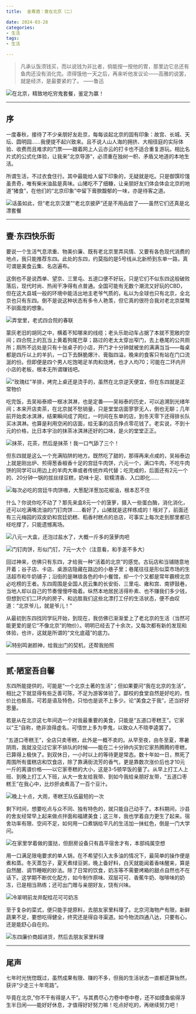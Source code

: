```yaml
---
title:  金尊酒：食在北京（二）

date: 2024-03-28
categories:
- 生活
tags:
- 生活

--- 
```






> 凡承认饭须钱买，而以说钱为非比者，倘能按一按他的胃，那里边它总还有鱼肉还没有消化完。须得饿他一天之后，再来听他发议论——高雅的说罢，就是经济，是最要紧的了。    ——鲁迅
> 

![在北京，精致地吃穷鬼套餐，鉴定为赢！](https://raw.githubusercontent.com/DF-Master/yidapicbed/main/2024/202403/202403BJFOOD/202403BJFOOD00.jpg)



---

<!--more-->


## 序

一度春秋，接待了不少亲朋好友赴京，每每谈起北京的固有印象：故宫、长城、天坛、圆明园……我便提不起兴致来。且不说人山人海的拥挤、大相径庭的实际体验、收费而且难求的门票——跟着网上人云亦云的打卡也不适合重复游玩。相比名片式的公式化体验，让我来”北京导游“，必须重在独树一帜、矛盾又地道的本地生活。

所谓生活，不过衣食住行。其中最能给人留下印象的，无疑就是吃。只是御馔珍馐虽贵奇，唯有柴米油盐是真味。山猪吃不了细糠，让亲朋好友们体会体会北京的地道“猪食”，在他们的“北京印象”中留下膏腴馥郁的一味，亦是待客之道。

![话虽如此，但“老北京汉堡”“老北京披萨”还是不用品尝了——虽然它们还真是北漂套餐](https://raw.githubusercontent.com/DF-Master/yidapicbed/main/2024/202403/202403BJFOOD/202403BJFOOD01.jpg)



---

## 壹·东四快乐街

要说一个生活气息浓重、物美价廉、既有老北京里弄风情、又要有各色现代消费的地点，我只能推荐东四。此处的东四，约莫指的是5号线从北新桥到东单一路，真可谓是美食云集、名店遍布。

这倒也不是说西单、望京、三里屯、五道口便不好玩，只是它们不似东四这般破败落后，现代时尚、热闹干净得有点普通。全国可能有无数个潮流又好玩的CBD，但在这大县城一般的环境中能活出地主老爷气质的，私以为全球也只有北京，全北京也只有东四。倒不是说这种状态有多令人艳羡，但它真的很符合我对老北京桀骜不驯面庞的想象。

![弄堂里，老式四合院的春联](https://raw.githubusercontent.com/DF-Master/yidapicbed/main/2024/202403/202403BJFOOD/202403BJFOOD02.jpg)



蒙灰老旧的胡同之中，横着不知哪来的线缆；老头乐助动车占据了本就不宽敞的空间；四合院上的瓦当上黄着狗尾巴草；路过的老太太穿出窄门，去上巷尾的公共厕所；厕所不远处是只有十张桌子的小店，开门才十分钟就被坐的满满当当——每桌都是四斤以上的羊扒，一口下去酥脆爆汁、膏脂四溢，晚来的食客只有站在门口流涎的份。但即便是四个男人吃饱喝足羊肉和烧烤，也才人均70；可能在二环内开小店的老板，根本无所谓赚钱吧。

![“玫瑰红”羊排，烤完上桌还是烫手的，虽然在北京逆天便宜，但在东四就是正常物价](https://raw.githubusercontent.com/DF-Master/yidapicbed/main/2024/202403/202403BJFOOD/Untitled.jpeg)



吃完饭，去吴裕泰顺一根冰淇淋，也是定番——吴裕泰的历史，可以追溯到光绪年间；本来开店卖茶，在北京就不愁销量，只是堂堂店面寥寥无人，倒也无聊；几年前开始卖冰淇淋，结果瞬间成了网红，一时间在东单的店，到冬天零下还得排长队买冰淇淋。也算是利用空闲的店面，给无事的店员挣点零花钱了。老实说，不到十元的价格，比日本宇治的抹茶冰淇淋还好的口味，是火的堂堂正正。

![抹茶，花茶，然后是抹茶！我一口气舔了三个！](https://raw.githubusercontent.com/DF-Master/yidapicbed/main/2024/202403/202403BJFOOD/202403BJFOOD03.jpg)



但东四就是这么一个充满陷阱的地方。既然吃了甜的，那得再来点咸的，吴裕泰边上就是刚出炉、煎得葱香椒香十足的宫廷牛肉饼，六元一个，满口牛肉，不吃牛肉饼的同学可以用边上的羊肉大串或者传统炸鸡代替；吃完咸的，后面还有2元一个的、20分钟一锅的拔丝绿豆糕，奶味十足、软糯清香、入口即化……

![每次必吃的宫廷牛肉饼嗷，大葱配洋葱加花椒油，根本忍不住](https://raw.githubusercontent.com/DF-Master/yidapicbed/main/2024/202403/202403BJFOOD/202403BJFOOD04.jpg)



什么？你说你吃不动了？那先来盒8元一个的菠萝，摄入一些蛋白酶，消化消化，还可以吃满嘴流油的门钉肉饼……看好了，山猪就是这样练成的！哦对了，前面还有三元梅园的双皮奶和宫廷奶糕、稻香村糕点的总店，可事实上每次走到那里都已经吃撑了，只能遗憾离场。

![八元一大盒，还泡过盐水了，大概一斤多的菠萝肉吧](https://raw.githubusercontent.com/DF-Master/yidapicbed/main/2024/202403/202403BJFOOD/202403BJFOOD05.jpg)



![门钉肉饼，形似门钉，7元一大个（注意看，和手差不多大）](https://raw.githubusercontent.com/DF-Master/yidapicbed/main/2024/202403/202403BJFOOD/202403BJFOOD06.jpg)


回过神来，仿佛只有东四，才给我一种“活着的北京”的感觉。古玩店和当铺随意地开着；谷子店、卡店、桌游店隐藏在路边的小巷子里；巷尾往往是形似菜市场的生活超市和牛奶铺子；沿街的是琳琅各色的中小餐馆，却一个个又都是常年霸榜北京必吃榜的王者。东四周围是全国人民云集的长安街、三里屯、雍和宫、南锣鼓巷，当地人却以自己的节奏慢慢呼吸着。纵然本地居民活得朴素、也不赚我们多少钱，但想到它们二环内的房子、和远胜我们这些北漂打工仔的生活状态，便不由叹道：“北京爷儿，就是爷儿！”

从最初到东四找同学玩开始，到现在，我仿佛已渐渐爱上了老北京的生活（当然可能更爱的是它“不像北京”的物价）。明明已经去了十余次，又每次都有新的发现和体验，也许，这就是所谓的“文化底蕴”的底力。

![特别鸣谢颜神，给我出门的契机，还帮我拍照](https://raw.githubusercontent.com/DF-Master/yidapicbed/main/2024/202403/202403BJFOOD/202403BJFOOD07.jpg)


---

## 贰·陋室吾自馨

东四所能提供的，可能是“一个北京土著的生活”；但如果要问“我在北京的生活”，相比之下就显得有些乏善可陈，不足为游客体验了。鄙校的食堂自然是好吃的，性价比也极高，可若是语及特色，只怕也是说不上多少。论“美食之于我”，还当好好思量。

若是从在北京这七年间选一个对我最重要的美食，只能是“五道口枣糕王”。它家以“王”自称，绝非浪得虚名，可惜世上多为李鬼，以致众人不晓李逵罢了。

“五道口枣糕王”，全店只卖枣糕，此外是一概不卖的。从早至夜，由冬至夏，寒暑阴雨，我就没见过它家不排队的时候——能在二十分钟内买到它家热腾腾的枣糕，已算得上极快了。到双休日，一小时以上的等待更是常态。数十年如一日，熬死了周围所有蛋糕店和饮食店，除了靠满街流芳的香气，更是靠数次涨价后也才10元一斤的离谱价格——以它家枣糕的大小，这是3-5顿早饭的量了。从早上打工人上班、到晚上打工人下班，从大一舍友给我带、到如今我给亲朋好友带，“五道口枣糕王”在我心中，比炒肝卤煮高了一百个豆汁。

![晚上十点，大雨，枣糕王队伍最短的一次](https://raw.githubusercontent.com/DF-Master/yidapicbed/main/2024/202403/202403BJFOOD/202403BJFOOD08.jpg)


剩下时间，想要吃点与众不同、独有特色的，就只能自己动手了。本科期间，沙县的舍友经常早上起来做点拌面和福建美食；这三年，我也学着自力更生了起来。宿舍功率有限、空间不足，如何用一口煮锅给平凡的生活加一抹虹色，倒是一门大学问。

![在家里学着做的蛋挞，但厨房设备只有昌平宿舍才有，本部纯属空想](https://raw.githubusercontent.com/DF-Master/yidapicbed/main/2024/202403/202403BJFOOD/202403BJFOOD09.jpg)



用一口满足限电要求的单人锅，在不希望引入太多油的情况下，最简单的操作便是煮和蒸。冬天蒸包子，夏天煮绿豆粥，晚上备好料，白天就能闻着香味醒来，算是自然醒、调节睡眠的妙法。除了日常的饮食，奶冻等不需要烤箱的甜点自然也不在话下。这学期不断优化配方，如今制作原味、双层可可、香蕉牛奶、咖啡味的奶冻，已是相当熟练；还可出门赠与亲朋好友，饶有兴味。

![冷翠明前龙井配桂花可可奶冻](https://raw.githubusercontent.com/DF-Master/yidapicbed/main/2024/202403/202403BJFOOD/202403BJFOOD10.jpg)



至于复杂的菜式，便只能手提原料，去朋友家里料理了。北京河海物产有限，新鲜蔬果不足，要想吃得健全，终究还是得自寻渠道。如今物流四通八达，只要有心，还是能舒心自在的。

![东四廉价商超进货，然后去朋友家里料理](https://raw.githubusercontent.com/DF-Master/yidapicbed/main/2024/202403/202403BJFOOD/202403BJFOOD11.jpg)



---

## 尾声

七年时光恍惚既过，虽然成果有限、赚的不多，但我的生活状态一直都还算怡然，获评“少走三十年弯路”。

毕竟在北京,”你不干有得是人干”。与其费尽心力卷中卷中卷，还不如摸鱼偷得浮生半日闲——能好好休息，才值得好好努力嘛！吃点好吃的，再继续努力吧！